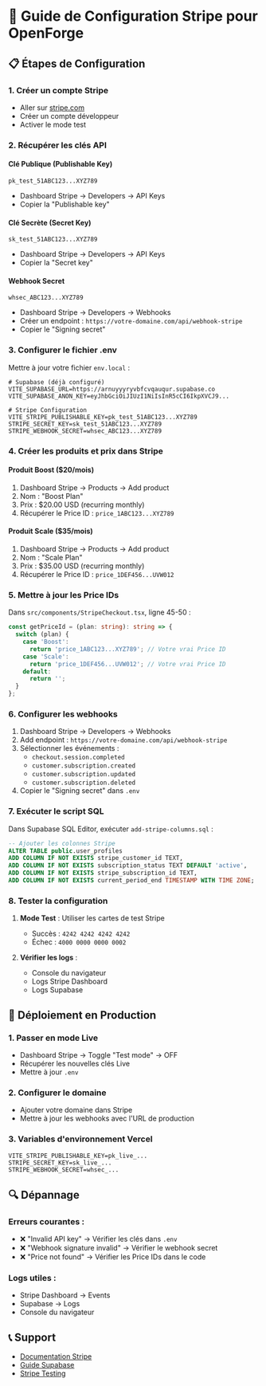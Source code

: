 # 🔧 Guide de Configuration Stripe pour OpenForge

## 📋 Étapes de Configuration

### 1. **Créer un compte Stripe**
- Aller sur [stripe.com](https://stripe.com)
- Créer un compte développeur
- Activer le mode test

### 2. **Récupérer les clés API**

#### **Clé Publique (Publishable Key)**
```
pk_test_51ABC123...XYZ789
```
- Dashboard Stripe → Developers → API Keys
- Copier la "Publishable key"

#### **Clé Secrète (Secret Key)**
```
sk_test_51ABC123...XYZ789
```
- Dashboard Stripe → Developers → API Keys
- Copier la "Secret key"

#### **Webhook Secret**
```
whsec_ABC123...XYZ789
```
- Dashboard Stripe → Developers → Webhooks
- Créer un endpoint : `https://votre-domaine.com/api/webhook-stripe`
- Copier le "Signing secret"

### 3. **Configurer le fichier .env**

Mettre à jour votre fichier `env.local` :

```env
# Supabase (déjà configuré)
VITE_SUPABASE_URL=https://arnuyyyryvbfcvqauqur.supabase.co
VITE_SUPABASE_ANON_KEY=eyJhbGciOiJIUzI1NiIsInR5cCI6IkpXVCJ9...

# Stripe Configuration
VITE_STRIPE_PUBLISHABLE_KEY=pk_test_51ABC123...XYZ789
STRIPE_SECRET_KEY=sk_test_51ABC123...XYZ789
STRIPE_WEBHOOK_SECRET=whsec_ABC123...XYZ789
```

### 4. **Créer les produits et prix dans Stripe**

#### **Produit Boost ($20/mois)**
1. Dashboard Stripe → Products → Add product
2. Nom : "Boost Plan"
3. Prix : $20.00 USD (recurring monthly)
4. Récupérer le Price ID : `price_1ABC123...XYZ789`

#### **Produit Scale ($35/mois)**
1. Dashboard Stripe → Products → Add product
2. Nom : "Scale Plan"
3. Prix : $35.00 USD (recurring monthly)
4. Récupérer le Price ID : `price_1DEF456...UVW012`

### 5. **Mettre à jour les Price IDs**

Dans `src/components/StripeCheckout.tsx`, ligne 45-50 :

```typescript
const getPriceId = (plan: string): string => {
  switch (plan) {
    case 'Boost':
      return 'price_1ABC123...XYZ789'; // Votre vrai Price ID
    case 'Scale':
      return 'price_1DEF456...UVW012'; // Votre vrai Price ID
    default:
      return '';
  }
};
```

### 6. **Configurer les webhooks**

1. Dashboard Stripe → Developers → Webhooks
2. Add endpoint : `https://votre-domaine.com/api/webhook-stripe`
3. Sélectionner les événements :
   - `checkout.session.completed`
   - `customer.subscription.created`
   - `customer.subscription.updated`
   - `customer.subscription.deleted`
4. Copier le "Signing secret" dans `.env`

### 7. **Exécuter le script SQL**

Dans Supabase SQL Editor, exécuter `add-stripe-columns.sql` :

```sql
-- Ajouter les colonnes Stripe
ALTER TABLE public.user_profiles 
ADD COLUMN IF NOT EXISTS stripe_customer_id TEXT,
ADD COLUMN IF NOT EXISTS subscription_status TEXT DEFAULT 'active',
ADD COLUMN IF NOT EXISTS stripe_subscription_id TEXT,
ADD COLUMN IF NOT EXISTS current_period_end TIMESTAMP WITH TIME ZONE;
```

### 8. **Tester la configuration**

1. **Mode Test** : Utiliser les cartes de test Stripe
   - Succès : `4242 4242 4242 4242`
   - Échec : `4000 0000 0000 0002`

2. **Vérifier les logs** :
   - Console du navigateur
   - Logs Stripe Dashboard
   - Logs Supabase

## 🚀 Déploiement en Production

### 1. **Passer en mode Live**
- Dashboard Stripe → Toggle "Test mode" → OFF
- Récupérer les nouvelles clés Live
- Mettre à jour `.env`

### 2. **Configurer le domaine**
- Ajouter votre domaine dans Stripe
- Mettre à jour les webhooks avec l'URL de production

### 3. **Variables d'environnement Vercel**
```env
VITE_STRIPE_PUBLISHABLE_KEY=pk_live_...
STRIPE_SECRET_KEY=sk_live_...
STRIPE_WEBHOOK_SECRET=whsec_...
```

## 🔍 Dépannage

### **Erreurs courantes :**
- ❌ "Invalid API key" → Vérifier les clés dans `.env`
- ❌ "Webhook signature invalid" → Vérifier le webhook secret
- ❌ "Price not found" → Vérifier les Price IDs dans le code

### **Logs utiles :**
- Stripe Dashboard → Events
- Supabase → Logs
- Console du navigateur

## 📞 Support

- [Documentation Stripe](https://stripe.com/docs)
- [Guide Supabase](https://supabase.com/docs)
- [Stripe Testing](https://stripe.com/docs/testing)

